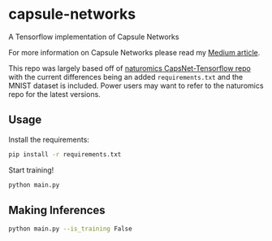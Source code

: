 # capsule-networks
A Tensorflow implementation of Capsule Networks

For more information on Capsule Networks please read my [Medium article](https://hackernoon.com/capsule-networks-are-shaking-up-ai-heres-how-to-use-them-c233a0971952).

This repo was largely based off of [naturomics CapsNet-Tensorflow repo](https://github.com/naturomics/CapsNet-Tensorflow) with the current differences being an added `requirements.txt` and the MNIST dataset is included. Power users may want to refer to the naturomics repo for the latest versions.

## Usage
Install the requirements:
```bash
pip install -r requirements.txt
```
Start training!
```bash
python main.py
```

## Making Inferences
```bash
python main.py --is_training False
```
